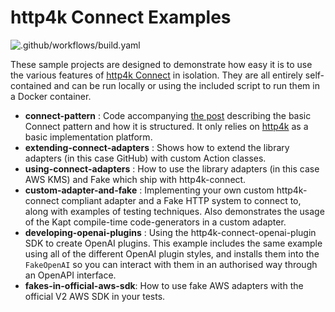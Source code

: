 # http4k Connect Examples

![.github/workflows/build.yaml](https://github.com/http4k/http4k-connect-examples/workflows/.github/workflows/build.yaml/badge.svg)

These sample projects are designed to demonstrate how easy it is to use the various features of [http4k Connect](https://github.com/http4k/http4k-connect) in isolation. They are all entirely self-contained and can be run locally or using the included script to run them in a Docker container.

- **connect-pattern** : Code accompanying [the post](https://dentondav.id/posts/2021/02/smash-your-adapter-monolith) describing the basic Connect pattern and how it is structured. It only relies on [http4k](https://http4k.org) as a basic implementation platform.
- **extending-connect-adapters** : Shows how to extend the library adapters (in this case GitHub) with custom Action classes.
- **using-connect-adapters** : How to use the library adapters (in this case AWS KMS) and Fake which ship with http4k-connect.
- **custom-adapter-and-fake** : Implementing your own custom http4k-connect compliant adapter and a Fake HTTP system to connect to, along with examples of testing techniques. Also demonstrates the usage of the Kapt compile-time code-generators in a custom adapter.
- **developing-openai-plugins** : Using the http4k-connect-openai-plugin SDK to create OpenAI plugins. This example includes the same example using all of the different OpenAI plugin styles, and installs them into the `FakeOpenAI` so you can interact with them in an authorised way through an OpenAPI interface.
- **fakes-in-official-aws-sdk**: How to use fake AWS adapters with the official V2 AWS SDK in your tests.
